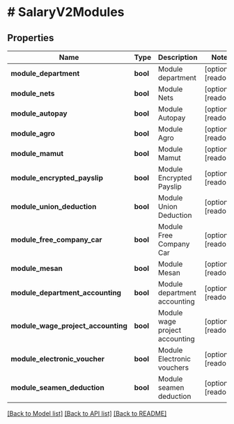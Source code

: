 # # SalaryV2Modules

## Properties

Name | Type | Description | Notes
------------ | ------------- | ------------- | -------------
**module_department** | **bool** | Module department | [optional] [readonly]
**module_nets** | **bool** | Module Nets | [optional] [readonly]
**module_autopay** | **bool** | Module Autopay | [optional] [readonly]
**module_agro** | **bool** | Module Agro | [optional] [readonly]
**module_mamut** | **bool** | Module Mamut | [optional] [readonly]
**module_encrypted_payslip** | **bool** | Module Encrypted Payslip | [optional] [readonly]
**module_union_deduction** | **bool** | Module Union Deduction | [optional] [readonly]
**module_free_company_car** | **bool** | Module Free Company Car | [optional] [readonly]
**module_mesan** | **bool** | Module Mesan | [optional] [readonly]
**module_department_accounting** | **bool** | Module department accounting | [optional] [readonly]
**module_wage_project_accounting** | **bool** | Module wage project accounting | [optional] [readonly]
**module_electronic_voucher** | **bool** | Module Electronic vouchers | [optional] [readonly]
**module_seamen_deduction** | **bool** | Module seamen deduction | [optional] [readonly]

[[Back to Model list]](../../README.md#models) [[Back to API list]](../../README.md#endpoints) [[Back to README]](../../README.md)
